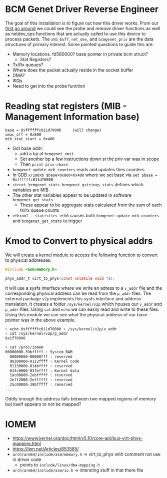 # BCM Genet Driver Reverse Engineer

The goal of this installation is to figure out how this driver works. From our [first go around](./init_notes.md) we could see the probe and remove driver functions as well as netdev_ops functions that are actually called to use this device to process packets. The `skb_buff`, `net_dev`, and `bcmgenet_priv` are the data structures of primary interest. Some pointed questions to guide this are:

* Memory locations. fd580000? base pointer in private bcm struct?
    * Stat Registers?
* Tx/Rx queues?
* Where does the packet actually reside in the socket buffer
* DMA?
* IRQs
* Need to get into the probe function

# Reading stat registers (MIB - Management Information base)

```
base = 0xffffffc011d70000     (will change)
umac_off = 0x800
mib_stat_start = 0x400
```

* Got base addr:
    * add a bp at `bcmgenet_xmit`.
    * Set another bp a few instructions down st the priv var was in scope
    * Then `print priv->base`
* `bcmgenet_update_mib_counters` reads and updates thes counters
* In GDB `x/100xb $base+0x800+0x400` where we set base via `set $base = 0xffffffc011d70000`
* `struct bcmgenet_stats bcmgenet_gstrings_stats` defines which variables are MIB
* The other stat variables appear to be updated in software `bcmgenet_get_stats`
    * These appear to be aggregate stats calculated from the sum of each tx/rx queue counts
* `ethtool --statistics eth0` causes both `bcmgenet_update_mib_counters` and `bcmgenet_get_stats` to trigger

# Kmod to Convert to physical addrs

We will create a kernel module to access the following function to convert to physical addresses:

```C
#include <asm/memory.h>

phys_addr_t virt_to_phys(const volatile void *x);
```

It will use a sysfs interface where we write an adress to a `v_addr` file and the corresponding physical address can be read from the `p_addr` files. The external package `v2p` implements this sysfs interface and address translation. It creates a folder `/sys/kernel/v2p` which houses our `v_addr` and `p_addr` files. Using `cat` and `echo` we can easily read and write to these files. Using this module we can see what the physical address of our base pointer was in the above example.

```bash
> echo 0xffffffc011d70000 > /sys/kernel/v2p/v_addr 
> cat /sys/kernel/v2p/p_addr 
0x1f70000

> cat /proc/iomem
00000000-39bfffff : System RAM
  00000000-00000fff : reserved
  00200000-0112ffff : Kernel code
  01130000-014bffff : reserved
  014c0000-017effff : Kernel data
  1ac00000-2ebfffff : reserved
  2eff2000-2effffff : reserved
  35c00000-39bfffff : reserved
....
```

Oddly enough the address falls between two mapped regions of memory but itself appears to not be mapped?

# IOMEM

* https://www.kernel.org/doc/html/v5.10/core-api/bus-virt-phys-mapping.html
* https://lwn.net/Articles/653585/
* `arch/arm64/include/asm/memory.h` -> virt_to_phys with comment not use in driver code
    * points to `include/linux/dma-mapping.h`
* `arch/arm64/include/asm/io.h` -> intersting stuff in that there file